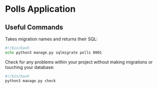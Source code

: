 # Polls Application

## Useful Commands

Takes migration names and returns their SQL:

```bash
#!/bin/bash
echo python3 manage.py sqlmigrate polls 0001
```

Check for any problems within your project without making migrations or touching your database:

```bash
#!/bin/bash
python3 manage.py check
```
